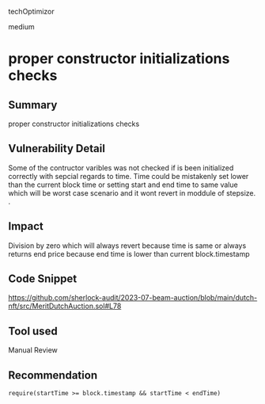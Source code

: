 techOptimizor

medium

# proper constructor initializations checks

## Summary
proper constructor initializations checks
## Vulnerability Detail
Some of the contructor varibles was not checked if is been initialized correctly with sepcial regards to time. Time could be mistakenly set lower than the current block time or setting start and end time to same value which will be worst case scenario and it wont revert in moddule of stepsize. .
## Impact
Division by zero which will always revert because time is same or always returns end price because end time is lower than current block.timestamp

## Code Snippet
https://github.com/sherlock-audit/2023-07-beam-auction/blob/main/dutch-nft/src/MeritDutchAuction.sol#L78

## Tool used

Manual Review

## Recommendation
```solidity
require(startTime >= block.timestamp && startTime < endTime)
``` 
